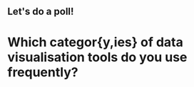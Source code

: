 ##  Let's do a poll!

# **Which categor{y,ies} of data visualisation tools do you use frequently**?
